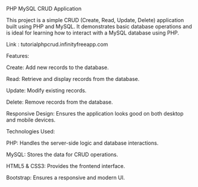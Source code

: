 PHP MySQL CRUD Application

This project is a simple CRUD (Create, Read, Update, Delete) application built using PHP and MySQL. It demonstrates basic database operations and is ideal for learning how to interact with a MySQL database using PHP.

Link :  tutorialphpcrud.infinityfreeapp.com

Features:

Create: Add new records to the database.

Read: Retrieve and display records from the database.

Update: Modify existing records.

Delete: Remove records from the database.

Responsive Design: Ensures the application looks good on both desktop and mobile devices.


Technologies Used:

PHP: Handles the server-side logic and database interactions.

MySQL: Stores the data for CRUD operations.

HTML5 & CSS3: Provides the frontend interface.

Bootstrap: Ensures a responsive and modern UI.
